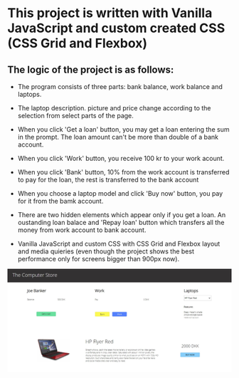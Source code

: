 # This project is written with Vanilla JavaScript and custom created CSS (CSS Grid and Flexbox)

## The logic of the project is as follows:

- The program consists of three parts: bank balance, work balance and laptops.

- The laptop description. picture and price change according to the selection from select parts of the page.

- When you click 'Get a loan' button, you may get a loan entering the sum in the prompt. The loan amount can't be more than double of a bank account.

- When you click 'Work' button, you receive 100 kr to your work acount.

- When you click 'Bank' button, 10% from the work account is transferred to pay for the loan, the rest is transferred to the bank account

- When you choose a laptop model and click 'Buy now' button, you pay for it from the bamk account.

- There are two hidden elements which appear only if you get a loan. An oustanding loan balace and 'Repay loan' button which transfers all the money from work account to bank account.

- Vanilla JavaScript and custom CSS with CSS Grid and Flexbox layout and media quieries (even though the project shows the best performance only for screens bigger than 900px now).


![page screenshot](./images/mainPage.jpg)